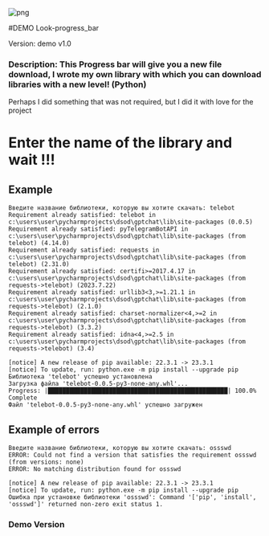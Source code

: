 ![png](https://github.com/MrChed/Look-progress_bar/assets/141160614/0518e45a-27b2-4188-aa22-51301bb0bdf0)

#DEMO Look-progress_bar

Version: demo v1.0

### Description: This Progress bar will give you a new file download, I wrote my own library with which you can download libraries with a new level! (Python)

Perhaps I did something that was not required, but I did it with love for the project

# Enter the name of the library and wait !!!

## Example
```
Введите название библиотеки, которую вы хотите скачать: telebot
Requirement already satisfied: telebot in c:\users\user\pycharmprojects\dsod\gptchat\lib\site-packages (0.0.5)
Requirement already satisfied: pyTelegramBotAPI in c:\users\user\pycharmprojects\dsod\gptchat\lib\site-packages (from telebot) (4.14.0)
Requirement already satisfied: requests in c:\users\user\pycharmprojects\dsod\gptchat\lib\site-packages (from telebot) (2.31.0)
Requirement already satisfied: certifi>=2017.4.17 in c:\users\user\pycharmprojects\dsod\gptchat\lib\site-packages (from requests->telebot) (2023.7.22)
Requirement already satisfied: urllib3<3,>=1.21.1 in c:\users\user\pycharmprojects\dsod\gptchat\lib\site-packages (from requests->telebot) (2.1.0)
Requirement already satisfied: charset-normalizer<4,>=2 in c:\users\user\pycharmprojects\dsod\gptchat\lib\site-packages (from requests->telebot) (3.3.2)
Requirement already satisfied: idna<4,>=2.5 in c:\users\user\pycharmprojects\dsod\gptchat\lib\site-packages (from requests->telebot) (3.4)

[notice] A new release of pip available: 22.3.1 -> 23.3.1
[notice] To update, run: python.exe -m pip install --upgrade pip
Библиотека 'telebot' успешно установлена
Загрузка файла 'telebot-0.0.5-py3-none-any.whl'...
Progress: |██████████████████████████████████████████████████| 100.0% Complete
Файл 'telebot-0.0.5-py3-none-any.whl' успешно загружен
```

## Example of errors
```
Введите название библиотеки, которую вы хотите скачать: ossswd
ERROR: Could not find a version that satisfies the requirement ossswd (from versions: none)
ERROR: No matching distribution found for ossswd

[notice] A new release of pip available: 22.3.1 -> 23.3.1
[notice] To update, run: python.exe -m pip install --upgrade pip
Ошибка при установке библиотеки 'ossswd': Command '['pip', 'install', 'ossswd']' returned non-zero exit status 1.
```

### Demo Version
